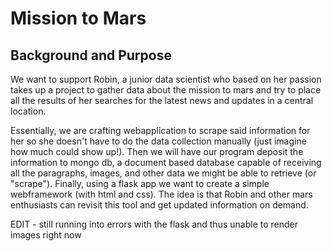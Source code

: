 
# Mission to Mars

## Background and Purpose

We want to support Robin, a junior data scientist who based on her passion takes up a project to gather data about the mission to mars and try to place all the results of her searches for the latest news and updates in a central location.

Essentially, we are crafting webapplication to scrape said information for her so she doesn't have to do the data collection manually (just imagine how much could show up!). Then we will have our program deposit the information to mongo db, a document based database capable of receiving all the paragraphs, images, and other data we might be able to retrieve (or "scrape"). Finally, using a flask app we want to create a simple
webframework (with html and css). The idea is that Robin and other mars enthusiasts can revisit this tool and get updated information on demand.

EDIT - still running into errors with the flask and thus unable to render images right now
